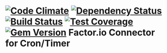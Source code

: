 [![Code Climate](https://codeclimate.com/github/factor-io/connector-timer/badges/gpa.svg)](https://codeclimate.com/github/factor-io/connector-timer)
[![Dependency Status](https://gemnasium.com/factor-io/connector-timer.svg)](https://gemnasium.com/factor-io/connector-timer)
[![Build Status](https://travis-ci.org/factor-io/connector-timer.svg)](https://travis-ci.org/factor-io/connector-timer)
[![Test Coverage](https://codeclimate.com/github/factor-io/connector-timer/badges/coverage.svg)](https://codeclimate.com/github/factor-io/connector-timer)
[![Gem Version](https://badge.fury.io/rb/factor-connector-timer.svg)](http://badge.fury.io/rb/factor-connector-timer)
Factor.io Connector for Cron/Timer
======================
